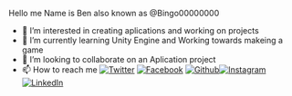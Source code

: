 Hello me Name is Ben also known as @Bingo00000000
- 👀 I’m interested in creating aplications and working on projects 
- 🌱 I’m currently learning Unity Engine and Working towards makeing a game
- 💞️ I’m looking to collaborate on an Aplication project 
- 📫 How to reach me [![Twitter][twi]][1] [![Facebook][face]][2] [![Github][git]][3][![Instagram][insta]][4][![LinkedIn][link]][5]


[twi]: https://img.shields.io/badge/Twitter-1DA1F2?style=for-the-badge&logo=twitter&logoColor=white
[face]: https://img.shields.io/badge/Facebook-1877F2?style=for-the-badge&logo=facebook&logoColor=white
[git]: https://img.shields.io/badge/GitHub-100000?style=for-the-badge&logo=github&logoColor=white
[insta]: https://img.shields.io/badge/Instagram-E4405F?style=for-the-badge&logo=instagram&logoColor=white
[link]: https://img.shields.io/badge/LinkedIn-0077B5?style=for-the-badge&logo=linkedin&logoColor=white

[1]: https://twitter.com/bingo00000000
[2]: https://www.facebook.com/Bingo00000000
[3]: https://github.com/Bingo00000000
[4]: https://www.instagram.com/bingo000000000000/
[5]: https://www.linkedin.com/in/ben-d-carpenter/



